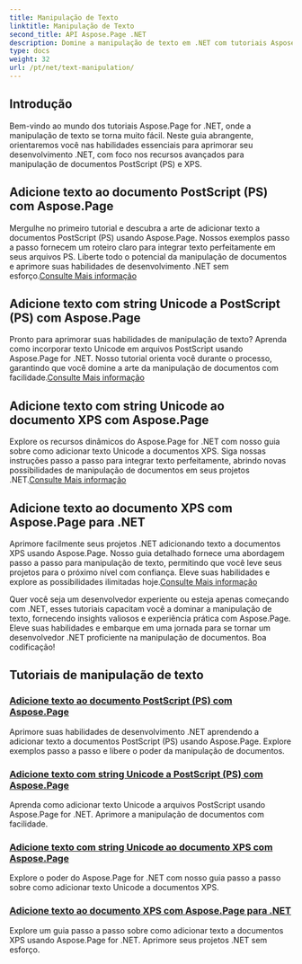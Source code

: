 ```yaml
---
title: Manipulação de Texto
linktitle: Manipulação de Texto
second_title: API Aspose.Page .NET
description: Domine a manipulação de texto em .NET com tutoriais Aspose.Page. Aprenda a adicionar texto Unicode a documentos PostScript e XPS. Eleve suas habilidades de manipulação de documentos.
type: docs
weight: 32
url: /pt/net/text-manipulation/
---
```



## Introdução

Bem-vindo ao mundo dos tutoriais Aspose.Page for .NET, onde a manipulação de texto se torna muito fácil. Neste guia abrangente, orientaremos você nas habilidades essenciais para aprimorar seu desenvolvimento .NET, com foco nos recursos avançados para manipulação de documentos PostScript (PS) e XPS.

## Adicione texto ao documento PostScript (PS) com Aspose.Page

 Mergulhe no primeiro tutorial e descubra a arte de adicionar texto a documentos PostScript (PS) usando Aspose.Page. Nossos exemplos passo a passo fornecem um roteiro claro para integrar texto perfeitamente em seus arquivos PS. Liberte todo o potencial da manipulação de documentos e aprimore suas habilidades de desenvolvimento .NET sem esforço.[Consulte Mais informação](./add-text-to-postscript-ps-document/)

## Adicione texto com string Unicode a PostScript (PS) com Aspose.Page

Pronto para aprimorar suas habilidades de manipulação de texto? Aprenda como incorporar texto Unicode em arquivos PostScript usando Aspose.Page for .NET. Nosso tutorial orienta você durante o processo, garantindo que você domine a arte da manipulação de documentos com facilidade.[Consulte Mais informação](./add-text-with-unicode-string-to-postscript-ps/)

## Adicione texto com string Unicode ao documento XPS com Aspose.Page

 Explore os recursos dinâmicos do Aspose.Page for .NET com nosso guia sobre como adicionar texto Unicode a documentos XPS. Siga nossas instruções passo a passo para integrar texto perfeitamente, abrindo novas possibilidades de manipulação de documentos em seus projetos .NET.[Consulte Mais informação](./add-text-with-unicode-string-to-xps-document/)

## Adicione texto ao documento XPS com Aspose.Page para .NET

 Aprimore facilmente seus projetos .NET adicionando texto a documentos XPS usando Aspose.Page. Nosso guia detalhado fornece uma abordagem passo a passo para manipulação de texto, permitindo que você leve seus projetos para o próximo nível com confiança. Eleve suas habilidades e explore as possibilidades ilimitadas hoje.[Consulte Mais informação](./add-text-to-xps-document/)

Quer você seja um desenvolvedor experiente ou esteja apenas começando com .NET, esses tutoriais capacitam você a dominar a manipulação de texto, fornecendo insights valiosos e experiência prática com Aspose.Page. Eleve suas habilidades e embarque em uma jornada para se tornar um desenvolvedor .NET proficiente na manipulação de documentos. Boa codificação!
## Tutoriais de manipulação de texto
### [Adicione texto ao documento PostScript (PS) com Aspose.Page](./add-text-to-postscript-ps-document/)
Aprimore suas habilidades de desenvolvimento .NET aprendendo a adicionar texto a documentos PostScript (PS) usando Aspose.Page. Explore exemplos passo a passo e libere o poder da manipulação de documentos.
### [Adicione texto com string Unicode a PostScript (PS) com Aspose.Page](./add-text-with-unicode-string-to-postscript-ps/)
Aprenda como adicionar texto Unicode a arquivos PostScript usando Aspose.Page for .NET. Aprimore a manipulação de documentos com facilidade.
### [Adicione texto com string Unicode ao documento XPS com Aspose.Page](./add-text-with-unicode-string-to-xps-document/)
Explore o poder do Aspose.Page for .NET com nosso guia passo a passo sobre como adicionar texto Unicode a documentos XPS.
### [Adicione texto ao documento XPS com Aspose.Page para .NET](./add-text-to-xps-document/)
Explore um guia passo a passo sobre como adicionar texto a documentos XPS usando Aspose.Page for .NET. Aprimore seus projetos .NET sem esforço.
